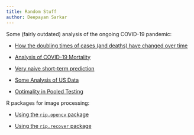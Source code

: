 ```yaml
---
title: Random Stuff
author: Deepayan Sarkar
---
```



Some (fairly outdated) analysis of the ongoing COVID-19 pandemic:

- [How the doubling times of cases (and deaths) have changed over time](covid-19/doubling.html)

- [Analysis of COVID-19 Mortality](covid-19/deaths.html)

- [Very naive short-term prediction](covid-19/prediction.html)

- [Some Analysis of US Data](covid-19/us-states.html)

- [Optimality in Pooled Testing](covid-19/pooled-testing.html)



R packages for image processing:

- [Using the `rip.opencv` package](rip/opencv-intro.html)

- [Using the `rip.recover` package](rip/recover-intro.html)




